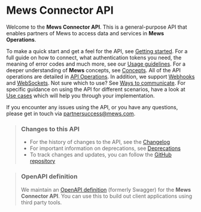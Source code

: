 # Mews Connector API

Welcome to the __Mews Connector API__. This is a general-purpose API that enables partners of Mews to access data and services in __Mews Operations__.

To make a quick start and get a feel for the API, see [Getting started](getting-started/README.md). For a full guide on how to connect, what authentication tokens you need, the meaning of error codes and much more, see our [Usage guidelines](guidelines/README.md). For a deeper understanding of **Mews** concepts, see [Concepts](concepts/README.md). 
All of the API operations are detailed in [API Operations](operations/README.md). In addition, we support [Webhooks](webhooks/README.md) and [WebSockets](websockets/README.md).
Not sure which to use? See [Ways to communicate](guidelines/communicate.md). For specific guidance on using the API for different scenarios, have a look at [Use cases](use-cases/README.md) which will help you through your implementation.

If you encounter any issues using the API, or you have any questions, please get in touch via [partnersuccess@mews.com](mailto:partnersuccess@mews.com).

> ### Changes to this API
> * For the history of changes to the API, see the [Changelog](changelog/README.md)
> * For important information on deprecations, see [Deprecations](deprecations/README.md)
> * To track changes and updates, you can follow the [GitHub repository](https://github.com/MewsSystems/gitbook-connector-api/tree/master)

> ### OpenAPI definition
> We maintain an [OpenAPI definition](https://api.mews.com/Swagger/connector/swagger.yaml) (formerly Swagger) for the __Mews Connector API__. You can use this to build out client applications using third party tools.
